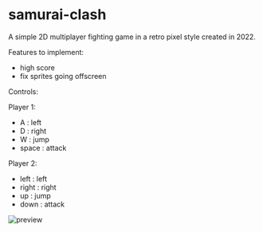 # samurai-clash
A simple 2D multiplayer fighting game in a retro pixel style created in 2022. 

Features to implement:
- high score
- fix sprites going offscreen


Controls:

Player 1:
- A : left
- D : right
- W : jump
- space : attack

Player 2:
- left : left
- right : right
- up : jump
- down : attack

![preview](https://user-images.githubusercontent.com/89012268/218853822-4b745ed7-a9ba-4de8-9002-2ff5a544e56a.gif)
